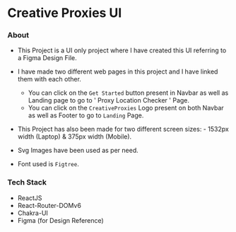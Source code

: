 # Creative Proxies UI

### About
- This Project is a UI only project where I have created this UI referring to a Figma Design File.

- I have made two different web pages in this project and I have linked them with each other.
    - You can click on the ` Get Started ` button present in Navbar as well as Landing page to go to ' Proxy Location Checker ' Page.
    - You can click on the ` CreativeProxies ` Logo present on both Navbar as well as Footer to go to ` Landing ` Page.

- This Project has also been made for two different screen sizes: - 1532px width (Laptop) & 375px width (Mobile).

- Svg Images have been used as per need.

- Font used is ` Figtree `.


### Tech Stack
- ReactJS
- React-Router-DOMv6
- Chakra-UI
- Figma (for Design Reference)